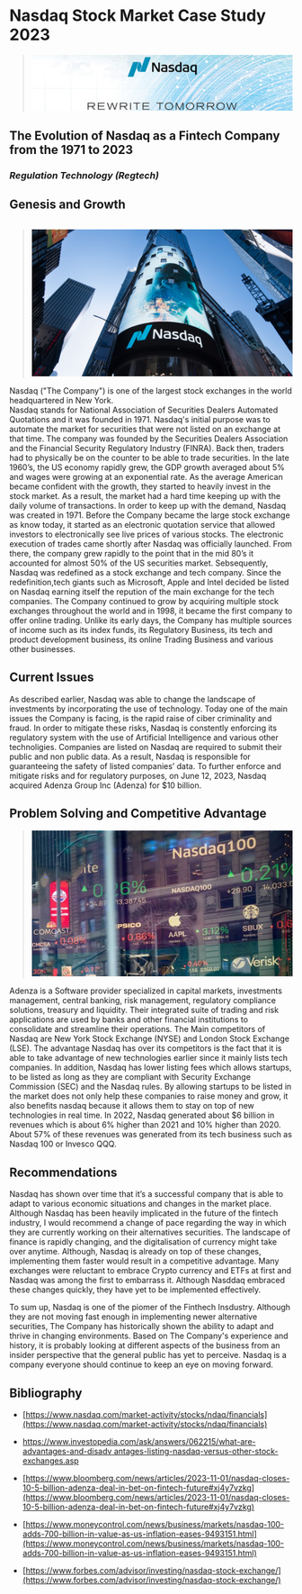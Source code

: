# Nasdaq Stock Market Case Study 2023
> ![rewrite](rewrite.png)

## The Evolution of Nasdaq as a Fintech Company from the 1971 to 2023
### *Regulation Technology (Regtech)*

## Genesis and Growth
```python
```
> ![Nasdaqtower](Nasdaqtower.png)

Nasdaq ("The Company") is one of the largest stock exchanges in the world headquartered in New York.  
Nasdaq stands for  National Association of Securities Dealers Automated Quotations and it was founded in 1971. 
Nasdaq's initial purpose was to automate the market for securities that were not listed on an exchange at that time. The company was founded by the Securities Dealers Association and the Financial Security Regulatory Industry (FINRA). Back then, traders had to physically be on the counter to be able to trade securities. In the late 1960’s, the US economy rapidly grew, the GDP growth averaged about 5% and wages were growing at an exponential rate. As the average American became confident with the growth, they started to heavily invest in the stock market. As a result, the market had a hard time keeping up with the daily volume of transactions. In order to keep up with the demand, Nasdaq was created in 1971. Before the Company became the large stock exchange as know today, it started as an electronic quotation service that allowed investors to electronically see live prices of various stocks. The electronic execution of trades came shortly after Nasdaq was officially launched. From there, the company grew rapidly to the point that in the mid 80’s it accounted for almost 50% of the US securities market. Sebsequently, Nasdaq was redefined as a stock exchange and tech company. Since the redefinition,tech giants such as Microsoft, Apple and Intel decided be listed on Nasdaq earning itself the repution of the main exchange for the tech companies. The Company continued to grow by acquiring multiple stock exchanges throughout the world and in 1998, it became the first company to offer online trading. Unlike its early days, the Company has multiple sources of income such as its index funds, its Regulatory Business, its tech and product development business, its online Trading Business and various other businesses.

## Current Issues

As described earlier, Nasdaq was able to change the landscape of investments by incorporating the use of technology. Today one of the main issues the Company is facing, is the rapid raise of ciber criminality and fraud. In order to mitigate these risks, Nasdaq is constently enforcing its regulatory system with the use of Artificial Intelligence and various other technoligies. Companies are listed on Nasdaq are required to submit their public and non public data. As a result, Nasdaq is responsible for guaranteeing the safety of listed companies’ data. To further enforce and mitigate risks and for regulatory purposes, on June 12, 2023, Nasdaq acquired Adenza Group Inc (Adenza) for $10 billion.

## Problem Solving and Competitive Advantage
> ![Nasdaqmarket](Nasdaqmarket.png)

Adenza is a Software  provider specialized in capital markets, investments  management, central banking, risk management, regulatory compliance solutions, treasury and  liquidity. Their integrated suite of trading and risk applications are used by banks and other financial institutions to consolidate and streamline their operations. The Main competitors of Nasdaq are New York Stock Exchange (NYSE) and London Stock Exchange (LSE). The advantage Nasdaq has over its competitors is the fact that it is able to take advantage of new technologies earlier since it mainly lists tech companies. In addition, Nasdaq has lower listing fees which allows startups, to be listed as long as they are compliant with Security Exchange Commission (SEC) and the Nasdaq rules. By allowing startups to be listed in the market does not only help these companies to raise money and grow, it also benefits nasdaq because it allows them to stay on top of new technologies in real time. In 2022, Nasdaq generated about $6 billion in revenues which is about 6% higher than 2021 and 10% higher than 2020. About 57% of these revenues was generated from its tech business such as Nasdaq 100 or Invesco QQQ.

## Recommendations 

Nasdaq has shown over time that it’s a successful company that is able to adapt to various economic situations and changes in the market place. Although Nasdaq has been heavily implicated in the future of the fintech industry, I would recommend a change of pace regarding the way in which they are currently working on their alternatives securities. The landscape of finance is rapidly changing, and the digitalisation of currency might take over anytime. Although, Nasdaq is already on top of these changes, implementing them faster would result in a competitive advantage. Many exchanges were reluctant to embrace Crypto currency and ETFs at first and Nasdaq was among the first to embarrass it. Although Nasddaq embraced these changes quickly,  they have yet to be implemented effectively.


To sum up, Nasdaq is one of the piomer of the Finthech Insdustry. Although they are not moving fast enough in implementing newer alternative securities, The Company has historically shown the ability to adapt and thrive in changing environments. Based on The Company's experience and history, it is probably looking at different aspects of the business from an insider perspective that the general public has yet to perceive. Nasdaq is a company everyone should continue to keep an eye on moving forward.

## Bibliography


* [https://www.nasdaq.com/market-activity/stocks/ndaq/financials](https://www.nasdaq.com/market-activity/stocks/ndaq/financials)

* [https://www.investopedia.com/ask/answers/062215/what-are-advantages-and-disadv
antages-listing-nasdaq-versus-other-stock-exchanges.asp](https://www.investopedia.com/ask/answers/062215/what-are-advantages-and-disadvantages-listing-nasdaq-versus-other-stock-exchanges.asp)

* [https://www.bloomberg.com/news/articles/2023-11-01/nasdaq-closes-10-5-billion-adenza-deal-in-bet-on-fintech-future#xj4y7vzkg](https://www.bloomberg.com/news/articles/2023-11-01/nasdaq-closes-10-5-billion-adenza-deal-in-bet-on-fintech-future#xj4y7vzkg)

 * [https://www.moneycontrol.com/news/business/markets/nasdaq-100-adds-700-billion-in-value-as-us-inflation-eases-9493151.html](https://www.moneycontrol.com/news/business/markets/nasdaq-100-adds-700-billion-in-value-as-us-inflation-eases-9493151.html)

 * [https://www.forbes.com/advisor/investing/nasdaq-stock-exchange/](https://www.forbes.com/advisor/investing/nasdaq-stock-exchange/)
